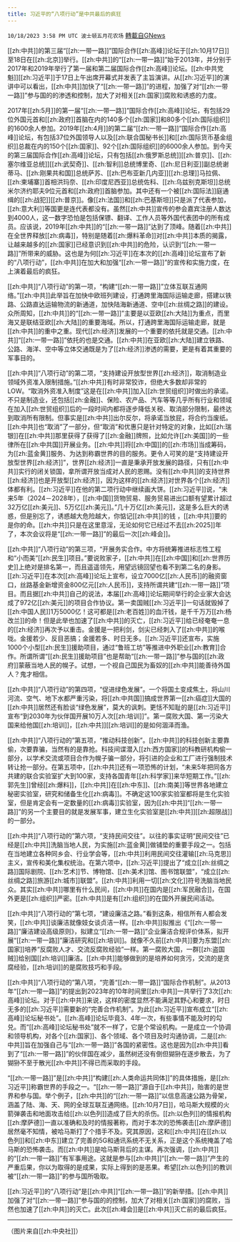 ```yaml
---
title: 习近平的“八项行动”是中共最后的疯狂
---
```

`10/18/2023 3:58 PM UTC 波士顿五月花农场` [轉載自GNews](https://gnews.org/articles/1850756)

[[zh:中共]]的第三届“[[zh:一带一路]]”国际合作[[zh:高峰]]论坛于[[zh:10月17日]]至18日在[[zh:北京]]举行。[[zh:中共]]的“[[zh:一带一路]]”始于2013年，并分别于2017年和2019年举行了第一届和第二届国际合作[[zh:高峰]]论坛。[[zh:中共党魁]][[zh:习近平]]于17日上午出席开幕式并发表了主旨演讲。从[[zh:习近平]]的演讲中可以看出，[[zh:中共]]加快了“[[zh:一带一路]]”的进程，加强了对“[[zh:一带一路]]”参与国的的渗透和控制，加大了对相关[[zh:国家]]腐败和诱惑的力度。

2017年[[zh:5月]]的第一届“[[zh:一带一路]]”国际合作[[zh:高峰]]论坛，有包括29位外国元首和[[zh:政府]]首脑在内的140多个[[zh:国家]]和80多个[[zh:国际组织]]的1600余人参加。2019年[[zh:4月]]的第二届“[[zh:一带一路]]”国际合作[[zh:高峰]]论坛，有包括37位外国领导人以及[[zh:联合国秘书长]]和[[zh:国际货币基金组织]]总裁在内的150个[[zh:国家]]、92个[[zh:国际组织]]的6000余人参加。到今天的第三届国际合作[[zh:高峰]]论坛，只有包括[[zh:俄罗斯总统]][[zh:普京]]、[[zh:塞尔维亚总统]][[zh:武契奇]]、[[zh:智利]]总统博里奇、[[zh:尼日利亚]]副总统谢蒂马、[[zh:刚果共和国]]总统萨苏、[[zh:巴布亚新几内亚]][[zh:总理]]马拉佩、[[zh:柬埔寨]]首相洪玛奈、[[zh:印度尼西亚]]总统佐科、[[zh:乌兹别克斯坦]]总统米尔济约耶夫9位元首和[[zh:政府]]首脑参加。其中还有一个被[[zh:国际法]]庭通缉的[[zh:战犯]][[zh:普京]]。像[[zh:法国]]和[[zh:巴基斯坦]]只是派了代表参加，[[zh:意大利]]等国更是连代表都没有。虽然[[zh:中共]]宣传的参会嘉宾注册人数达到4000人，这一数字恐怕是包括保镖、翻译、工作人员等外国代表团中的所有成员。应该说，2019年[[zh:中共]]的“[[zh:一带一路]]”达到了顶峰。随着[[zh:中共]]在全世界释放[[zh:病毒]]，特别是随着[[zh:爆料革命]]对[[zh:中共]]本质的揭露，让越来越多的[[zh:国家]]已经意识到[[zh:中共]]的危险，认识到“[[zh:一带一路]]”所带来的威胁。这也是为何[[zh:习近平]]在本次的[[zh:高峰]]论坛宣布了新的“八项行动”，[[zh:中共]]在加大和加强“[[zh:一带一路]]”的宣传和实施力度，在上演着最后的疯狂。

[[zh:中共]]“八项行动”的第一项，“构建“[[zh:一带一路]]”立体互联互通网络。”[[zh:中共]]此举旨在加快中欧班列建设，打通跨里海国际运输走廊，搭建以铁路、公路直达运输物流的新通道，加快陆海新通道、空中[[zh:丝绸之路]]的建设。众所周知，[[zh:中共]]的“[[zh:一带一路]]”主要是以亚欧[[zh:大陆]]为重点，而里海又是联结亚欧[[zh:大陆]]的重要海域。所以，打通跨里海国际运输走廊，就是[[zh:中共]]的重中之重。现代[[zh:经济]]发展的一个重要的依托就是交通。[[zh:中共]]“[[zh:一带一路]]”依托的也是交通。[[zh:中共]]在亚欧[[zh:大陆]]建立铁路、公路、海洋、空中等立体交通既是为了[[zh:经济]]渗透的需要，更是有着其重要的军事目的。

[[zh:中共]]“八项行动”的第二项，“支持建设开放型世界[[zh:经济]]，取消制造业领域外资准入限制措施。”[[zh:中共]]有时非常狡诈，但绝大多数却非常的LOW。“取消外资准入制度”这是在[[zh:中共]]加入[[zh:世贸组织]]时做出的承诺。不只是制造业，还包括[[zh:金融]]、保险、农产品、汽车等等几乎所有行业和领域在加入[[zh:世贸组织]]后的一段时间内都将逐步降低关税、取消部分限制，最终达到取消所有限制。但事实是[[zh:中共]]出尔反尔，将承诺当放屁，将合约当废纸。[[zh:中共]]也“取消”了一部分，但“取消”和优惠只是针对特定的对象，比如[[zh:瑞银]]在[[zh:中共]]那里获得了获得了[[zh:金融]]牌照，比如允许[[zh:美国]]的一些律所在[[zh:中共国]]开展业务。[[zh:中共]]将[[zh:中国]]的[[zh:市场]]当成筹码，为[[zh:蓝金黄]]服务、为达到称霸世界的目的服务。更令人可笑的是“支持建设开放型世界[[zh:经济]]”，世界[[zh:经济]]一直是秉承开放发展的路径，只有[[zh:中共]]实行的闭关锁国，拿所谓开放当成对人民的恩赐。没有[[zh:中共]]的支持世界[[zh:经济]]也是开放型[[zh:经济]]，因为这样的[[zh:经济]]对世界各个[[zh:经济]]体都有利。[[zh:习近平]]在他的第二项行动中继续画大饼。[[zh:习近平]]说，“未来5年（2024－2028年），[[zh:中国]]货物贸易、服务贸易进出口额有望累计超过32万亿[[zh:美元]]、5万亿[[zh:美元]]。”几十万亿[[zh:美元]]，这是多么巨大的诱惑，但是别忘了，诱惑越大危险越大，你惦记[[zh:中共]]的钱 ，[[zh:中共]]要的是你的命。[[zh:中共]]只是在这里意淫，无论如何它已经过不去[[zh:2025]]年了，本次会议将是“[[zh:一带一路]]”的最后一次[[zh:峰会]]。

[[zh:中共]]“八项行动”的第三项，“开展务实合作。中方将统筹推进标志性工程和“小而美”[[zh:民生]]项目。”要说败家子，[[zh:中共]]在[[zh:中国]]和[[zh:世界历史]]上绝对是排名第一，而且遥遥领先，用望远镜回望也看不到第二名的身影。[[zh:习近平]]在本次[[zh:高峰]]论坛上宣布，设立7000亿[[zh:人民币]]的融资窗口，丝路基金新增资金800亿元[[zh:人民币]]，支持所谓共建“[[zh:一带一路]]”项目。而且据[[zh:中共]]自己的说法，本届[[zh:高峰]]论坛期间举行的企业家大会达成了972亿[[zh:美元]]的项目合作协议。第一卖国贼[[zh:习近平]]一句话就毁掉了[[zh:中国人民]]1万5000亿！这可都是[[zh:老百姓]]的血汗钱，是千千万万[[zh:杨改兰]]的命！但是此举也加速了[[zh:中共]]的灭亡，[[zh:习近平]]给已经奄奄一息的[[zh:经济]]再次予以重击。金援是一把利剑，剑尖已经刺入了[[zh:中共]]的喉咙。金援若少、反目恶搞；金援若多、时日无多。[[zh:习近平]]还宣布，实施1000个小型[[zh:民生]]援助项目，通过“鲁班工坊”等推进中外职业[[zh:教育]]合作。所谓所谓“[[zh:民生]]援助项目”也是帮助“[[zh:一带一路]]”参与国的[[zh:政府]]蒙蔽当地人民的幌子。试想，一个视自己国民为畜奴的[[zh:中共]]能善待外国人？鬼才相信。

[[zh:中共]]“八项行动”的第四项，“促进绿色发展”。一个将国土变成焦土，将山川河流、空气、地下水都严重污染，将[[zh:中共国]]搞成世界第一[[zh:癌症]]大国的[[zh:中共]]居然还有脸谈“绿色发展”，莫大的讽刺。更恬不知耻的是[[zh:习近平]]宣布“到2030年为伙伴国开展10万人次[[zh:培训]]”。第一腐败大国、第一污染大国来给他国[[zh:培训]]，[[zh:中共]][[zh:培训]]的是如何涸泽而渔。

[[zh:中共]]“八项行动的”第五项，“推动科技创新”。[[zh:中共]]的科技创新主要靠偷，次要靠骗，当然有的是靠抢。科技间谍潜入[[zh:西方国家]]的科教研机构偷一部分，以学术交流或项目合作为幌子骗一部分，将引进的企业和工厂进行强制技术转让抢一部分。在第五项中，[[zh:中共]]还有一项恐怖的计划，“未来5年把同各方共建的联合实验室扩大到100家，支持各国青年[[zh:科学家]]来华短期工作。”[[zh:郭先生]]曾经[[zh:爆料]]，[[zh:中共]]在[[zh:中东]]、[[zh:南美]]等世界各地建立秘密实验室，研究和储备生化[[zh:病毒]]。不确定这100家实验室都将是生化实验室，但是肯定会有一定数量的[[zh:病毒]]实验室，因为[[zh:中共]]“[[zh:一带一路]]”的另一个主要目的就是发展军事，建立生化实验室是[[zh:中共]][[zh:超限战]]的一部分。

[[zh:中共]]“八项行动的”第六项，“支持民间交往”。以往的事实证明“民间交往”已经是[[zh:中共]]洗脑当地人民，为实施[[zh:蓝金黄]]做铺垫的重要手段之一。包括在当地建立各种同乡会、行业学会等，[[zh:中共]]利用民间交往灌输[[zh:马克思]]主义，宣传和美化集权统治。在第六项中，[[zh:习近平]]提出了“成立[[zh:丝绸之路]]国际剧院、[[zh:艺术]]节、博物馆、[[zh:美术]]馆、图书馆联盟”，“成立[[zh:丝绸之路]]旅游[[zh:城市]]联盟”。[[zh:中共]]利用一切[[zh:文化]]符号洗脑当地民众。其实[[zh:中共]]哪里有什么民间，[[zh:中共]]在国内是[[zh:军民融合]]，在国外更是[[zh:组织]]严密。[[zh:中共]]是有[[zh:组织]]的在国外开展民间活动。

[[zh:中共]]“八项行动的”第七项，“建设廉洁之路。”看到这条，相信所有人都会发笑，[[zh:中共]]谈廉洁就像妓女谈贞洁一样。[[zh:中共]]拟推出《“[[zh:一带一路]]”廉洁建设高级原则》，拟建立“[[zh:一带一路]]”企业廉洁合规评价体系，拟开展“[[zh:一带一路]]”廉洁研究和[[zh:培训]]。就像不久前[[zh:中共]]要为东盟[[zh:国家]]培养“反腐败人才、交流反腐败经验”一样。第一腐败大国，一群[[zh:盗国贼]]给别国[[zh:培训]]廉洁。[[zh:中共]]能够做到的是培养如何贪污，交流的是贪腐经验，[[zh:培训]]的是腐败技巧和手段。

[[zh:中共]]“八项行动的”第八项，“完善“[[zh:一带一路]]”国际合作机制”。从2013年“[[zh:一带一路]]”的提出到2023年的10年时间里[[zh:中共]]一共举行了3次[[zh:高峰]]论坛。对于[[zh:中共]]来说，这样的密度显然不能满足其野心和要求，时日无多的[[zh:习近平]]需要新的“完善合作机制”。为此[[zh:习近平]]宣布成立“[[zh:高峰]]论坛秘书处”。[[zh:高峰]]论坛毕竟3、4年一次，有些事情不能及时的勾兑。而“[[zh:高峰]]论坛秘书处”就不一样了，它是个常设机构。一是成立一个协调和领导机构，对各个[[zh:国家]]、各个领域、各个项目及时沟通协调，二是[[zh:中共]]旨在加强自己与“[[zh:一带一路]]”各国的紧密性。这也是因为[[zh:中共]]看到了“[[zh:一带一路]]”的伙伴国在减少，虽然树还没有倒但猢狲在逐步散去，为了猢狲不至于散光[[zh:中共]]不得已而采取的手段。

“[[zh:一带一路]]”是[[zh:中共]]“构建[[zh:人类命运共同体]]”的具体措施，是[[zh:习近平]]称霸世界的手段之一。“[[zh:一带一路]]”源自于[[zh:中共]]，贻害的是世界和参与国。举个例子，[[zh:中共]]的“[[zh:一带一路]]”以信息高速公路为骨架，涵盖了陆、海、天、网的全球互联互通网络。[[zh:10月7日]]，哈马斯大规模的火箭弹袭击和地面攻击给[[zh:以色列]]造成了巨大的杀伤。[[zh:以色列]]的情报机构[[zh:摩萨德]]一直以准确和及时的情报著称，而对于本次的恐怖袭击[[zh:摩萨德]]居然毫不知情，被哈马斯打了个措手不及。究其原因，这和[[zh:中共]]在[[zh:以色列]]和[[zh:中东]]建立了完善的5G和通讯系统不无关系，正是这个系统掩盖了哈马斯的恐怖袭击。而[[zh:中共]]是哈马斯背后的主谋。再次强调，[[zh:中共]]的“[[zh:一带一路]]”有军事用途。这就是参与[[zh:中共]]“[[zh:一带一路]]”产生的严重后果，你以为取得的是成果，实际上得到的是恶果。希望[[zh:以色列]]的教训被“[[zh:一带一路]]”的参与国所吸取。

[[zh:习近平]]的“八项行动”是[[zh:中共]]“[[zh:一带一路]]”的新举措。[[zh:中共]]加强了对“[[zh:一带一路]]”参与国的的控制，加大了对相关[[zh:国家]]的腐败，当然也加速了[[zh:中共]]的灭亡。此次[[zh:峰会]]是[[zh:中共]]灭亡前的最后疯狂。

---
（图片来自[[zh:中央社]]）
